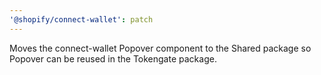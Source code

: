 ```yaml
---
'@shopify/connect-wallet': patch
---
```


Moves the connect-wallet Popover component to the Shared package so Popover can be reused in the Tokengate package.

